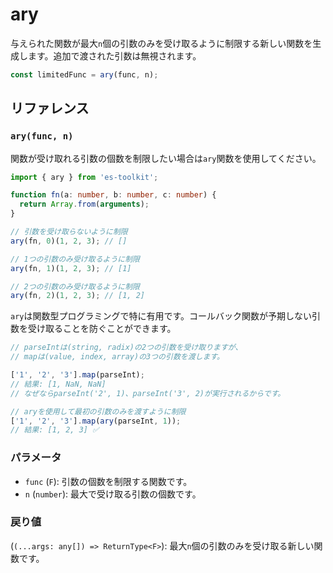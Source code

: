 # ary

与えられた関数が最大`n`個の引数のみを受け取るように制限する新しい関数を生成します。追加で渡された引数は無視されます。

```typescript
const limitedFunc = ary(func, n);
```

## リファレンス

### `ary(func, n)`

関数が受け取れる引数の個数を制限したい場合は`ary`関数を使用してください。

```typescript
import { ary } from 'es-toolkit';

function fn(a: number, b: number, c: number) {
  return Array.from(arguments);
}

// 引数を受け取らないように制限
ary(fn, 0)(1, 2, 3); // []

// 1つの引数のみ受け取るように制限
ary(fn, 1)(1, 2, 3); // [1]

// 2つの引数のみ受け取るように制限
ary(fn, 2)(1, 2, 3); // [1, 2]
```

`ary`は関数型プログラミングで特に有用です。コールバック関数が予期しない引数を受け取ることを防ぐことができます。

```typescript
// parseIntは(string, radix)の2つの引数を受け取りますが、
// mapは(value, index, array)の3つの引数を渡します。

['1', '2', '3'].map(parseInt);  
// 結果: [1, NaN, NaN] 
// なぜならparseInt('2', 1)、parseInt('3', 2)が実行されるからです。

// aryを使用して最初の引数のみを渡すように制限
['1', '2', '3'].map(ary(parseInt, 1));  
// 結果: [1, 2, 3] ✅
```

### パラメータ

- `func` (`F`): 引数の個数を制限する関数です。
- `n` (`number`): 最大で受け取る引数の個数です。

### 戻り値

(`(...args: any[]) => ReturnType<F>`): 最大`n`個の引数のみを受け取る新しい関数です。